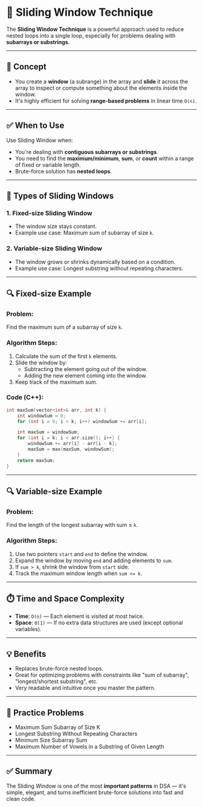 # 🔄 Sliding Window Technique

The **Sliding Window Technique** is a powerful approach used to reduce nested loops into a single loop, especially for problems dealing with **subarrays or substrings**.

---

## 🧠 Concept

- You create a **window** (a subrange) in the array and **slide** it across the array to inspect or compute something about the elements inside the window.
- It's highly efficient for solving **range-based problems** in linear time `O(n)`.

---

## ✅ When to Use

Use Sliding Window when:

- You're dealing with **contiguous subarrays or substrings**.
- You need to find the **maximum/minimum**, **sum**, or **count** within a range of fixed or variable length.
- Brute-force solution has **nested loops**.

---

## 📌 Types of Sliding Windows

### 1. **Fixed-size Sliding Window**

- The window size stays constant.
- Example use case: Maximum sum of subarray of size `k`.

### 2. **Variable-size Sliding Window**

- The window grows or shrinks dynamically based on a condition.
- Example use case: Longest substring without repeating characters.

---

## 🔍 Fixed-size Example

### Problem:

Find the maximum sum of a subarray of size `k`.

### Algorithm Steps:

1. Calculate the sum of the first `k` elements.
2. Slide the window by:
   - Subtracting the element going out of the window.
   - Adding the new element coming into the window.
3. Keep track of the maximum sum.

### Code (C++):

```cpp
int maxSum(vector<int>& arr, int k) {
    int windowSum = 0;
    for (int i = 0; i < k; i++) windowSum += arr[i];

    int maxSum = windowSum;
    for (int i = k; i < arr.size(); i++) {
        windowSum += arr[i] - arr[i - k];
        maxSum = max(maxSum, windowSum);
    }
    return maxSum;
}
```

---

## 🔍 Variable-size Example

### Problem:

Find the length of the longest subarray with sum ≤ `k`.

### Algorithm Steps:

1. Use two pointers `start` and `end` to define the window.
2. Expand the window by moving `end` and adding elements to `sum`.
3. If `sum > k`, shrink the window from `start` side.
4. Track the maximum window length when `sum <= k`.

---

## ⏱️ Time and Space Complexity

- **Time**: `O(n)` — Each element is visited at most twice.
- **Space**: `O(1)` — If no extra data structures are used (except optional variables).

---

## 💡 Benefits

- Replaces brute-force nested loops.
- Great for optimizing problems with constraints like "sum of subarray", "longest/shortest substring", etc.
- Very readable and intuitive once you master the pattern.

---

## 🧪 Practice Problems

- Maximum Sum Subarray of Size K
- Longest Substring Without Repeating Characters
- Minimum Size Subarray Sum
- Maximum Number of Vowels in a Substring of Given Length

---

## ✅ Summary

The Sliding Window is one of the most **important patterns** in DSA — it's simple, elegant, and turns inefficient brute-force solutions into fast and clean code.
